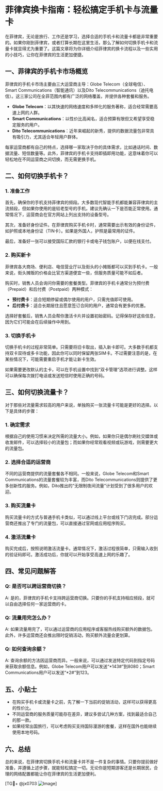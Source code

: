 # 菲律宾换卡指南：轻松搞定手机卡与流量卡

在菲律宾，无论是旅行、工作还是学习，选择合适的手机卡和流量卡都是非常重要的。如果你刚到菲律宾，或者打算长期在这里生活，那么了解如何切换手机卡和流量卡就显得尤为重要了。这篇文章将为你详细介绍菲律宾的换卡流程以及一些实用的小技巧，让你在菲律宾的生活更加便捷。

## 一、菲律宾的手机卡市场概览

菲律宾的手机卡市场主要由三大运营商主导：Globe Telecom（全球电信）、Smart Communications（智能通讯）以及Dito Telecommunications（迪托电信）。这三家公司在全菲范围内都有广泛的网络覆盖，并提供各种套餐和服务。

- **Globe Telecom**：以其快速的网络速度和多样化的服务著称，适合经常需要高速上网的人群。
- **Smart Communications**：以性价比高闻名，适合预算有限但又希望享受稳定服务的用户。
- **Dito Telecommunications**：近年来崛起的新秀，提供的数据流量包非常具有吸引力，尤其适合年轻用户群体。

每家运营商都有自己的特点，选择哪一家取决于你的具体需求，比如通话时间、数据流量、短信数量等。此外，菲律宾的手机卡支持即插即用功能，这意味着你可以轻松地在不同运营商之间切换，而无需更换手机。

## 二、如何切换手机卡？

### 1. 准备工作

首先，确保你的手机支持菲律宾的频段。大多数现代智能手机都能兼容菲律宾的主流频段，但如果你使用的是较老型号的手机，建议先确认一下是否能正常使用。通常情况下，运营商会在官方网站上列出支持的设备型号。

其次，准备好身份证件。在菲律宾购买手机卡时，通常需要出示有效的身份证件，如护照或本地身份证（TIN卡）。如果是外国人，护照是最常用的证件。

最后，准备好一张可以接受国际汇款的银行卡或电子钱包账户，以便在线支付。

### 2. 购买新卡

菲律宾各大商场、便利店、电信营业厅以及街头的小摊贩都可以买到手机卡。一般来说，街头摊贩的价格会比官方渠道便宜一些，但服务质量可能不如后者。

购买时，销售人员会询问你需要的套餐类型。菲律宾的手机卡通常分为预付费（Prepaid）和后付费（Postpaid）两种模式：

- **预付费卡**：适合短期停留或偶尔使用的用户，只需充值即可使用。
- **后付费卡**：适合长期居住且愿意签订合同的用户，通常会有更多的优惠。

选择好套餐后，销售人员会帮你激活卡片并设置初始密码。记得保存好这些信息，因为它们可能会在后续操作中用到。

### 3. 切换手机卡

切换手机卡的过程非常简单。只需要将旧卡取出，插入新卡即可。大多数手机都支持双卡双待或多卡功能，因此你可以同时保留两张SIM卡。不过需要注意的是，在某些情况下，可能需要重启手机才能让新卡生效。

如果需要更改默认的主卡，可以在手机设置中找到“双卡管理”选项进行调整。这样可以确保每次拨打电话或发送短信时使用正确的号码。

## 三、如何切换流量卡？

对于那些对流量需求较高的用户来说，单独购买一张流量卡可能是更好的选择。以下是具体的步骤：

### 1. 确定需求

根据自己的使用习惯来决定所需的流量大小。例如，如果你只是偶尔刷社交媒体或收发邮件，可以选择较小的流量包；而如果你经常观看视频或玩游戏，则需要更大的流量包。

### 2. 选择合适的运营商

不同的运营商提供的流量套餐各不相同。一般来说，Globe Telecom和Smart Communications的流量套餐较为丰富，而Dito Telecommunications则提供了更多创新性的服务。例如，Dito推出的“无限制夜间流量”计划受到了很多用户的欢迎。

### 3. 购买流量卡

购买流量卡的方式与普通手机卡类似，可以通过线上平台或线下门店完成。部分运营商还推出了专门的流量包，可以直接通过官网或应用程序购买。

### 4. 激活流量卡

购买完成后，按照说明激活流量卡。通常情况下，激活过程很简单，只需输入收到的验证码即可。激活成功后，你就可以开始享受高速上网的乐趣了。

## 四、常见问题解答

### Q: 是否可以跨运营商切换？
A: 是的，菲律宾的手机卡支持跨运营商切换。只要你的手机支持相应频段，就可以自由选择任何一家运营商的卡。

### Q: 流量用完怎么办？
A: 如果流量用完了，可以通过运营商的应用程序或客服热线购买额外的数据包。此外，许多运营商还会推出限时促销活动，购买额外流量会更划算。

### Q: 如何查询余额？
A: 查询余额的方法因运营商而异。一般来说，可以通过发送特定代码到指定号码来获取余额信息。例如，Globe Telecom用户可以发送“*143#”到8080；Smart Communications用户可以发送“*2#”到123。

## 五、小贴士

- 在购买手机卡或流量卡之前，先了解一下当前的促销活动，这样可以获得更高的性价比。
- 不同运营商的服务质量可能存在差异，建议多尝试几种方案，找到最适合自己的那一款。
- 如果经常出国旅行，可以考虑购买支持国际漫游的套餐，这样在国外也能继续使用本地号码。

## 六、总结

总的来说，在菲律宾切换手机卡和流量卡并不是一件复杂的事情。只要你提前做好准备，并遵循上述步骤，就能轻松搞定一切。无论你是短期游客还是长期居民，合理的网络配置都能让你在菲律宾的生活更加便利。

[TG💪+ @jx0703 ![Image](https://github.com/user-attachments/assets/dbca1d08-cadb-493c-b0ec-ad6f7a83f270)]